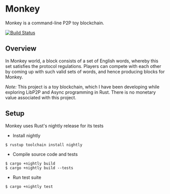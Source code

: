 # Monkey
Monkey is a command-line P2P toy blockchain.

[![Build Status]][Build Link]

[Build Status]: https://github.com/roynalnaruto/monkey/workflows/Rust/badge.svg?branch=master
[Build Link]: https://github.com/roynalnaruto/monkey/actions

## Overview

In Monkey world, a block consists of a set of English words, whereby this set satisfies the protocol regulations. Players can compete with each other by coming up with such valid sets of words, and hence producing blocks for Monkey.

*Note:* This project is a toy blockchain, which I have been developing while exploring LibP2P and Async programming in Rust. There is no monetary value associated with this project.

## Setup

Monkey uses Rust's nightly release for its tests

* Install nightly
```
$ rustup toolchain install nightly
```
* Compile source code and tests
```
$ cargo +nightly build
$ cargo +nightly build --tests
```
* Run test suite
```
$ cargo +nightly test
```
